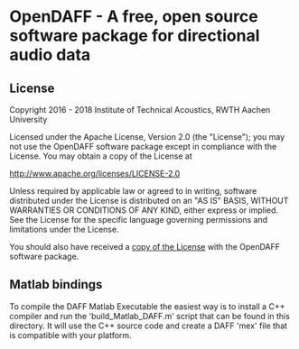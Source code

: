 
# OpenDAFF - A free, open source software package for directional audio data


## License 

Copyright 2016 - 2018 Institute of Technical Acoustics, RWTH Aachen University

Licensed under the Apache License, Version 2.0 (the "License");
you may not use the OpenDAFF software package except in compliance with the License.
You may obtain a copy of the License at

<http://www.apache.org/licenses/LICENSE-2.0>

Unless required by applicable law or agreed to in writing, software
distributed under the License is distributed on an "AS IS" BASIS,
WITHOUT WARRANTIES OR CONDITIONS OF ANY KIND, either express or implied.
See the License for the specific language governing permissions and
limitations under the License.

You should also have received a [copy of the License](LICENSE.md) with the OpenDAFF software package.


## Matlab bindings

To compile the DAFF Matlab Executable the easiest way is to install a C++ compiler and run the 'build_Matlab_DAFF.m' script that can be found in this directory.
It will use the C++ source code and create a DAFF 'mex' file that is compatible with your platform.
